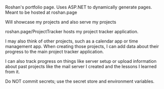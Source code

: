 Roshan's portfolio page. Uses ASP.NET to dynamically generate pages. Meant to be hosted at roshan.page

Will showcase my projects and also serve my projects

roshan.page/ProjectTracker hosts my project tracker application.

I may also think of other projects, such as a calendar app or time management app. When creating those projects, I can add data about their progress to the main project tracker application.

I can also track progress on things like server setup or upload information about past projects like the mail server I created and the lessons I learned from it.

Do NOT commit secrets; use the secret store and environment variables.
